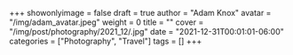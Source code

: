 +++
showonlyimage = false
draft = true
author = "Adam Knox"
avatar = "/img/adam_avatar.jpeg"
weight = 0
title = ""
cover = "/img/post/photography/2021_12/.jpg"
date = "2021-12-31T00:01:01-06:00"
categories = ["Photography", "Travel"]
tags = []
+++
<!--more-->
